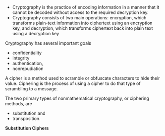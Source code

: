 - Cryptography is the practice of encoding information in a manner that it cannot be decoded without access to the required decryption key.
- Cryptography consists of two main operations: encryption, which transforms plain-text information into ciphertext using an encryption key, and decryption, which transforms ciphertext back into plain text using a decryption key


Cryptography has several important goals
- confidentiality
- integrity
- authentication,
- nonrepudiation



A cipher is a method used to scramble or obfuscate characters to hide their value. Ciphering is the process of using a cipher to do that type of scrambling to a message.

The two primary types of nonmathematical cryptography, or ciphering methods, are 
- substitution and 
- transposition.

**Substitution Ciphers**

